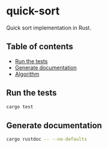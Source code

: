 # quick-sort

Quick sort implementation in Rust.

## Table of contents

- [Run the tests](#run-the-tests)
- [Generate documentation](#generate-documentation)
- [Algorithm](#algorithm)

## Run the tests

```sh
cargo test
```

## Generate documentation

```bash
cargo rustdoc -- --no-defaults
```
